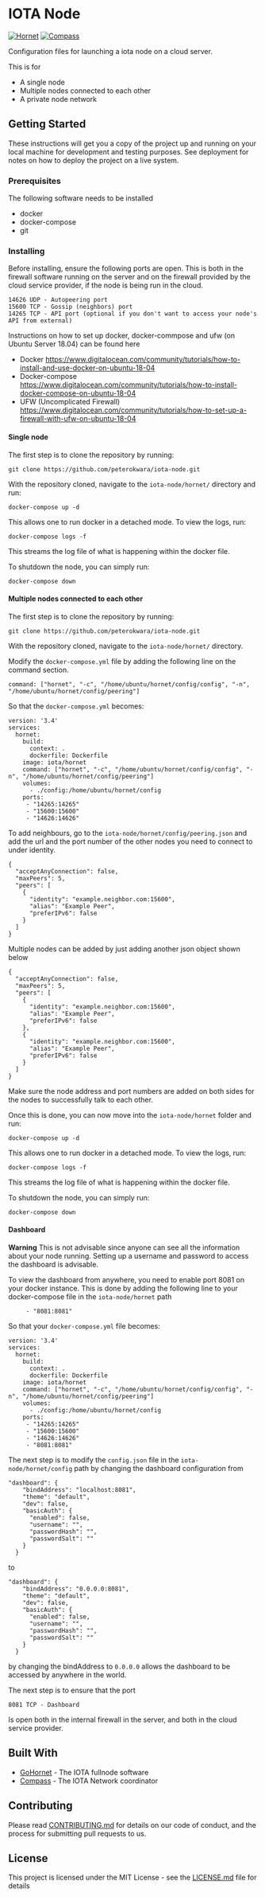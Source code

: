 # IOTA Node

[![Hornet](https://img.shields.io/badge/hornet-0.4.0--rc11-blue)](https://github.com/gohornet/hornet/releases/tag/v0.4.0-rc11)
[![Compass](https://img.shields.io/badge/Compass-coordinator--683c81b-orange)](https://hub.docker.com/layers/iotaledger/compass/coordinator-683c81b/images/sha256-5aaed10734ab3bb2e0e21112fa4e70630b7eb5806a205333c7bb44fdf6be9d5a?context=explore)

Configuration files for launching a iota node on a cloud server. 

This is for
- A single node
- Multiple nodes connected to each other
- A private node network

## Getting Started

These instructions will get you a copy of the project up and running on your local machine for development and testing purposes. See deployment for notes on how to deploy the project on a live system.

### Prerequisites

The following software needs to be installed

- docker
- docker-compose
- git

### Installing

Before installing, ensure the following ports are open. This is both in the firewall software running on the server and on the firewall provided by the cloud service provider, if the node is being run in the cloud.

```
14626 UDP - Autopeering port
15600 TCP - Gossip (neighbors) port
14265 TCP - API port (optional if you don't want to access your node's API from external)
```

Instructions on how to set up docker, docker-commpose and ufw (on Ubuntu Server 18.04) can be found here
- Docker https://www.digitalocean.com/community/tutorials/how-to-install-and-use-docker-on-ubuntu-18-04
- Docker-compose https://www.digitalocean.com/community/tutorials/how-to-install-docker-compose-on-ubuntu-18-04
- UFW (Uncomplicated Firewall) https://www.digitalocean.com/community/tutorials/how-to-set-up-a-firewall-with-ufw-on-ubuntu-18-04

#### Single node

The first step is to clone the repository by running:

```
git clone https://github.com/peterokwara/iota-node.git
```

With the repository cloned, navigate to the `iota-node/hornet/` directory and run:

```
docker-compose up -d
```

This allows one to run docker in a detached mode. To view the logs, run:

```
docker-compose logs -f
```

This streams the log file of what is happening within the docker file. 

To shutdown the node, you can simply run:

```
docker-compose down
```

#### Multiple nodes connected to each other

The first step is to clone the repository by running:

```
git clone https://github.com/peterokwara/iota-node.git
```

With the repository cloned, navigate to the `iota-node/hornet/` directory.

Modify the `docker-compose.yml` file by adding the following line on the command section.

```
command: ["hornet", "-c", "/home/ubuntu/hornet/config/config", "-n", "/home/ubuntu/hornet/config/peering"]
```

So that the `docker-compose.yml` becomes:

```
version: '3.4'
services:
  hornet:
    build:
      context: .
      dockerfile: Dockerfile
    image: iota/hornet
    command: ["hornet", "-c", "/home/ubuntu/hornet/config/config", "-n", "/home/ubuntu/hornet/config/peering"]
    volumes:
      - ./config:/home/ubuntu/hornet/config
    ports:
     - "14265:14265"
     - "15600:15600"
     - "14626:14626"
```

To add neighbours, go to the `iota-node/hornet/config/peering.json` and add the url and the port number of the other nodes you need to connect to under identity. 

```
{
  "acceptAnyConnection": false,
  "maxPeers": 5,
  "peers": [
    {
      "identity": "example.neighbor.com:15600",
      "alias": "Example Peer",
      "preferIPv6": false
    }
  ]
}
```

Multiple nodes can be added by just adding another json object shown below

```
{
  "acceptAnyConnection": false,
  "maxPeers": 5,
  "peers": [
    {
      "identity": "example.neighbor.com:15600",
      "alias": "Example Peer",
      "preferIPv6": false
    },
    {
      "identity": "example.neighbor.com:15600",
      "alias": "Example Peer",
      "preferIPv6": false
    }
  ]
}
```

Make sure the node address and port numbers are added on both sides for the nodes to successfully talk to each other.

Once this is done, you can now move into the `iota-node/hornet` folder and run:

```
docker-compose up -d
```

This allows one to run docker in a detached mode. To view the logs, run:

```
docker-compose logs -f
```

This streams the log file of what is happening within the docker file. 

To shutdown the node, you can simply run:

```
docker-compose down
```
#### Dashboard

**Warning** This is not advisable since anyone can see all the information about your node running. Setting up a username and password to access the dashboard is advisable.

To view the dashboard from anywhere, you need to enable port 8081 on your docker instance. This is done by adding the following line to your docker-compose file in the `iota-node/hornet` path

```
     - "8081:8081"
```

So that your `docker-compose.yml` file becomes:

```
version: '3.4'
services:
  hornet:
    build:
      context: .
      dockerfile: Dockerfile
    image: iota/hornet
    command: ["hornet", "-c", "/home/ubuntu/hornet/config/config", "-n", "/home/ubuntu/hornet/config/peering"]
    volumes:
      - ./config:/home/ubuntu/hornet/config
    ports:
     - "14265:14265"
     - "15600:15600"
     - "14626:14626"
     - "8081:8081"
```
The next step is to modify the `config.json` file in the `iota-node/hornet/config` path by changing the dashboard configuration from

```
"dashboard": {
    "bindAddress": "localhost:8081",
    "theme": "default",
    "dev": false,
    "basicAuth": {
      "enabled": false,
      "username": "",
      "passwordHash": "",
      "passwordSalt": ""
    }
  }
```

to 

```
"dashboard": {
    "bindAddress": "0.0.0.0:8081",
    "theme": "default",
    "dev": false,
    "basicAuth": {
      "enabled": false,
      "username": "",
      "passwordHash": "",
      "passwordSalt": ""
    }
  }
```

by changing the bindAddress to `0.0.0.0` allows the dashboard to be accessed by anywhere in the world.

The next step is to ensure that the port

```
8081 TCP - Dashboard
```

Is open both in the internal firewall in the server, and both in the cloud service provider.

## Built With

* [GoHornet](https://github.com/gohornet/hornet) - The IOTA fullnode software 
* [Compass](https://github.com/iotaledger/compass) - The IOTA Network coordinator

## Contributing

Please read [CONTRIBUTING.md](CONTRIBUTING.md) for details on our code of conduct, and the process for submitting pull requests to us.


## License

This project is licensed under the MIT License - see the [LICENSE.md](LICENSE.md) file for details

